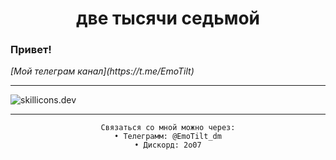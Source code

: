 <h1 align="center">две тысячи седьмой</h1>
<h3>Привет!</h3>
<p>
<i>[Мой телеграм канал](https://t.me/EmoTilt)</i>
</p>
<hr>
<img src="https://skillicons.dev/icons?i=js,ts,react,docker,tailwind,nginx,arch&perline=3&theme=dark" alt="skillicons.dev">
<br>

<hr>

<div align="center">
    
    Связаться со мной можно через:
    • Телеграмм: @EmoTilt_dm
    • Дискорд: 2o07
</div>
